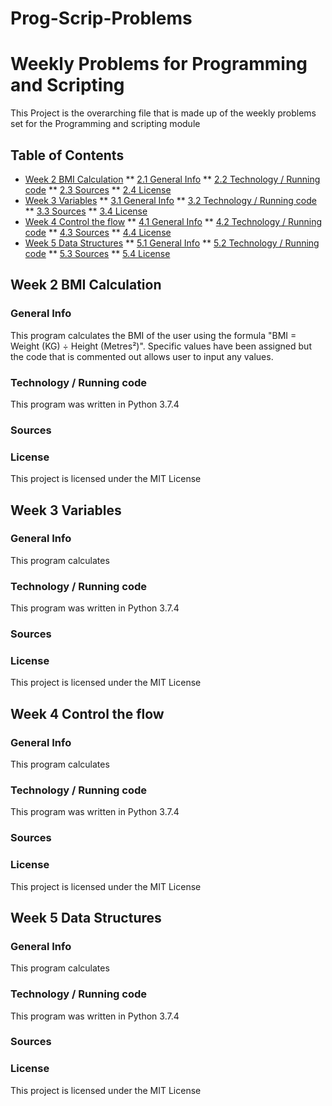 # Prog-Scrip-Problems
# Weekly Problems for Programming and Scripting
This Project is the overarching file that is made up of the weekly problems
set for the Programming and scripting module

## Table of Contents
* [Week 2 BMI Calculation](#week-2-bmi-calculation)
** [2.1 General Info](#2.1-general-info)
** [2.2 Technology / Running code](#2.2-technology-running-code)
** [2.3 Sources](#2.3-sources)
** [2.4 License](#2.4-license)
* [Week 3 Variables](#week-3-variables)
** [3.1 General Info](#3.1-general-info)
** [3.2 Technology / Running code](#3.2-technology-running-code)
** [3.3 Sources](#3.3-sources)
** [3.4 License](#3.4-license)
* [Week 4 Control the flow](#week-4-control-the-flow)
** [4.1 General Info](#4.1-general-info)
** [4.2 Technology / Running code](#4.2-technology-runningcode)
** [4.3 Sources](#4.3-sources)
** [4.4 License](#4.4-license)
* [Week 5 Data Structures](#data-structures)
** [5.1 General Info](#5.1-general-info)
** [5.2 Technology / Running code](#5.2-technology-runningcode)
** [5.3 Sources](#5.3-sources)
** [5.4 License](#5.4-license)

## Week 2 BMI Calculation
### General Info
This program calculates the BMI of the user using the formula "BMI = Weight (KG) ÷ Height (Metres²)".
Specific values have been assigned 
but the code that is commented out allows user to input any values.
### Technology / Running code
This program was written in Python 3.7.4
### Sources

### License
This project is licensed under the MIT License

## Week 3 Variables
### General Info
This program calculates 
### Technology / Running code
This program was written in Python 3.7.4
### Sources

### License
This project is licensed under the MIT License

## Week 4 Control the flow
### General Info
This program calculates 
### Technology / Running code
This program was written in Python 3.7.4
### Sources

### License
This project is licensed under the MIT License

## Week 5 Data Structures
### General Info
This program calculates 
### Technology / Running code
This program was written in Python 3.7.4
### Sources

### License
This project is licensed under the MIT License
